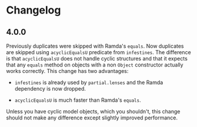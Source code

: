 # Changelog

## 4.0.0

Previously duplicates were skipped with Ramda's `equals`.  Now duplicates are
skipped using `acyclicEqualsU` predicate from `infestines`.  The difference is
that `acyclicEqualsU` does not handle cyclic structures and that it expects that
any `equals` method on objects with a non `Object` constructor actually works
correctly.  This change has two advantages:

* `infestines` is already used by `partial.lenses` and the Ramda dependency is
  now dropped.

* `acyclicEqualsU` is much faster than Ramda's `equals`.

Unless you have cyclic model objects, which you shouldn't, this change should
not make any difference except slightly improved performance.
